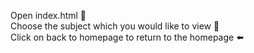 Open index.html 📇 <br>
Choose the subject which you would like to view 👀<br>
Click on back to homepage to return to the homepage ⬅️<br>
